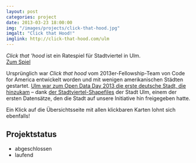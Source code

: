 ```yaml
---
layout: post
categories: project
date: 2013-03-23 18:00:00
img: "/images/projects/click-that-hood.jpg" 
imgalt: "Click that Hood!"
imglink: http://click-that-hood.com/ulm
---
```


_Click that 'hood_ ist ein Ratespiel für Stadtviertel in Ulm.  
[Zum Spiel](http://click-that-hood.com/ulm)

Ursprünglich war _Click that hood_ vom 2013er-Fellowship-Team von Code for America entwickelt worden und mit wenigen amerikanischen Städten gestartet. [Ulm war zum Open Data Day 2013 die erste deutsche Stadt, die hinzukam](http://www.ulm.de/wirtschaft_wissenschaft/ulm_liegt_zwischen_toronto_und_vancouver.112992.3076,3894.htm) – dank [der Stadtviertel-Shapefiles](http://daten.ulm.de/daten/single/stadtviertel-generalisiert) der Stadt Ulm, einem der ersten Datensätze, den die Stadt auf unsere Initiative hin freigegeben hatte.

Ein Klick auf die Übersichtsseite mit allen klickbaren Karten lohnt sich ebenfalls!

## Projektstatus

 * abgeschlossen
 * laufend
